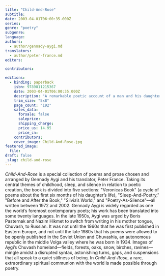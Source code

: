 ```yaml
---
title: "Child-And-Rose"
subtitle:
date: 2003-04-01T06:00:35.000Z
series:
genre: "poetry"
subgenre:
language:
authors:
  - author/gennady-aygi.md
translators:
  - author/peter-france.md
editors:

contributors:

editions:
  - binding: paperback
    isbn: 9780811215367
    date: 2003-04-01T06:00:35.000Z
    description: "A remarkable poetic account of a man and his daughter. "
    trim_size: "5x8"
    page_count: "192"
    sales_data:
      forsale: false
      saleprice:
      shipping_charge:
      price_us: 14.95
      price_cn:
    contributors:
    cover_image: Child-And-Rose.jpg
featured_image:
  file:
draft: false
_slug: child-and-rose
---
```


_Child-And-Rose_ is a special collection of poems and prose chosen and arranged by Gennady Aygi and his translator, Peter France. Taking its central themes of childhood, sleep, and silence in relation to poetic creation, the book is divided into five sections: "Veronicas Book" (a cycle of poems about the first six months of his daughter’s life), "Sleep-And-Poetry," "Before and After the Book," "Silvia’s World," and "Poetry-As-Silence"––all written between 1972 and 2002. Gennady Aygi is widely regarded as one the world’s foremost contemporary poets; his work has been translated into some twenty languages. In the late 1950s, Aygi was urged by Boris Pasternak and Nazim Hikmet to switch from writing in his mother tongue, Chuvash, to Russian. It was not until the 1960s that he was first published in Eastern Europe, and not until the late 1980s that his poems were allowed to be openly published in the Soviet Union and Chuvashia, an autonomous republic in the middle Volga valley where he was born in 1934. Images of Aygi’s Chuvash homeland––fields, forests, oaks, snow, birches, ravines––mingle amidst a disrupted syntax, astonishing turns, gaps, and suspensions that all speak to a quiet stillness of being. In _Child-And-Rose_, a rare, extraordinary spiritual communion with the world is made possible through poetry.

